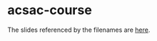 # acsac-course

The slides referenced by the filenames are [here](https://docs.google.com/presentation/d/1eOOW6-roopNHg8J4DJSD1V0EWzKFHxAzFKfbyRcTt2o/edit#slide=id.p).
